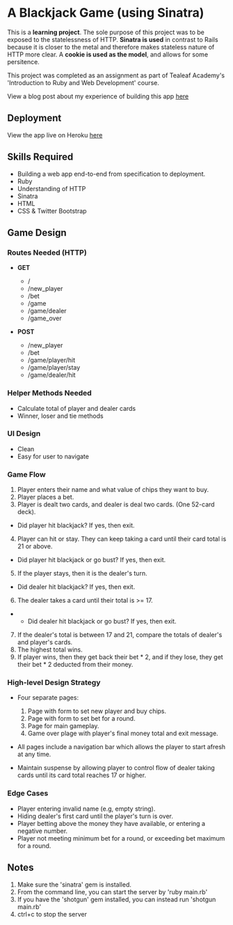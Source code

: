 # A Blackjack Game (using Sinatra)

This is a **learning project**. The sole purpose of this project was to be exposed to the statelessness of HTTP. **Sinatra is used** in contrast to Rails because it is closer to the metal and therefore makes stateless nature of HTTP more clear. A **cookie is used as the model**, and allows for some persitence.

This project was completed as an assignment as part of Tealeaf Academy's 'Introduction to Ruby and Web Development' course.

View a blog post about my experience of building this app [here](http://www.liamseanbrady.wordpress.com)

## Deployment

View the app live on Heroku [here](https://flatjack-app.herokuapp.com/)

## Skills Required

- Building a web app end-to-end from specification to deployment.
- Ruby
- Understanding of HTTP
- Sinatra
- HTML
- CSS & Twitter Bootstrap

## Game Design

### Routes Needed (HTTP)

- **GET**
  - /
  - /new_player
  - /bet
  - /game
  - /game/dealer
  - /game_over

- **POST**
  - /new_player
  - /bet
  - /game/player/hit
  - /game/player/stay
  - /game/dealer/hit

### Helper Methods Needed

- Calculate total of player and dealer cards
- Winner, loser and tie methods

### UI Design

- Clean
- Easy for user to navigate

### Game Flow

1. Player enters their name and what value of chips they want to buy.
2. Player places a bet.
3. Player is dealt two cards, and dealer is deal two cards. (One 52-card deck).
  - Did player hit blackjack? If yes, then exit.
4. Player can hit or stay. They can keep taking a card until their card total is 21 or above.
  - Did player hit blackjack or go bust? If yes, then exit.
5. If the player stays, then it is the dealer's turn.
  - Did dealer hit blackjack? If yes, then exit.
6. The dealer takes a card until their total is >= 17.
  - - Did dealer hit blackjack or go bust? If yes, then exit.
7. If the dealer's total is between 17 and 21, compare the totals of dealer's and player's cards.
8. The highest total wins. 
9. If player wins, then they get back their bet * 2, and if they lose, they get their bet * 2 deducted from their money.

### High-level Design Strategy

- Four separate pages:
  1. Page with form to set new player and buy chips.
  2. Page with form to set bet for a round.
  3. Page for main gameplay.
  4. Game over plage with player's final money total and exit message.

- All pages include a navigation bar which allows the player to start afresh at any time.

- Maintain suspense by allowing player to control flow of dealer taking cards until its card total reaches 17 or higher.

### Edge Cases

- Player entering invalid name (e.g, empty string).
- Hiding dealer's first card until the player's turn is over.
- Player betting above the money they have available, or entering a negative number.
- Player not meeting minimum bet for a round, or exceeding bet maximum for a round.


## Notes

  1. Make sure the 'sinatra' gem is installed.
  2. From the command line, you can start the server by 'ruby main.rb'
  3. If you have the 'shotgun' gem installed, you can instead run 'shotgun main.rb'
  4. ctrl+c to stop the server
